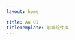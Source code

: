 ```yaml
---
layout: home

title: Au UI
titleTemplate: 前端组件库
---
```


<script setup>
import Home from './.vitepress/theme/components/home.vue'
</script>

<Home />

